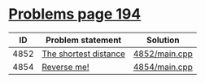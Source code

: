 # [Problems page 194](https://www.e-olymp.com/en/problems?page=194)


| ID   | Problem statement                                                 | Solution                       |
|------|-------------------------------------------------------------------|--------------------------------|
| 4852 | [The shortest distance](https://www.e-olymp.com/en/problems/4852) | [4852/main.cpp](4852/main.cpp) |
| 4854 | [Reverse me!](https://www.e-olymp.com/en/problems/4854)           | [4854/main.cpp](4854/main.cpp) |

